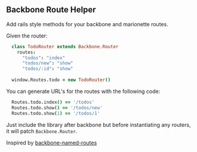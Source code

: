 ## Backbone Route Helper

Add rails style methods for your backbone and marionette routes.

Given the router:

```coffeescript
  class TodoRouter extends Backbone.Router
    routes: 
      "todos": "index"
      "todos/new": "show"
      "todos/:id": "show"
      
  window.Routes.todo = new TodoRouter()
```

You can generate URL's for the routes with the following code:

```coffeescript
  Routes.todo.index() == '/todos'
  Routes.todo.show() == '/todos/new'
  Routes.todo.show(1) == '/todos/1'
```

Just include the library after backbone but before instantiating any routers, it will patch `Backbone.Router`.


Inspired by [backbone-named-routes](https://github.com/drtangible/backbone-named-routes)
